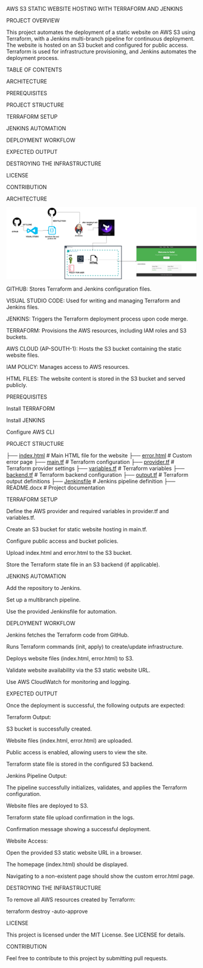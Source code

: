 AWS S3 STATIC WEBSITE HOSTING WITH TERRAFORM AND JENKINS

PROJECT OVERVIEW

This project automates the deployment of a static website on AWS S3 using Terraform, with a Jenkins multi-branch pipeline for continuous deployment. The website is hosted on an S3 bucket and configured for public access. Terraform is used for infrastructure provisioning, and Jenkins automates the deployment process.

TABLE OF CONTENTS

ARCHITECTURE

PREREQUISITES

PROJECT STRUCTURE

TERRAFORM SETUP

JENKINS AUTOMATION

DEPLOYMENT WORKFLOW

EXPECTED OUTPUT

DESTROYING THE INFRASTRUCTURE

LICENSE

CONTRIBUTION

ARCHITECTURE

![alt text](<terraform s3.drawio (1).png>)



GITHUB: Stores Terraform and Jenkins configuration files.

VISUAL STUDIO CODE: Used for writing and managing Terraform and Jenkins files.

JENKINS: Triggers the Terraform deployment process upon code merge.

TERRAFORM: Provisions the AWS resources, including IAM roles and S3 buckets.

AWS CLOUD (AP-SOUTH-1): Hosts the S3 bucket containing the static website files.

IAM POLICY: Manages access to AWS resources.

HTML FILES: The website content is stored in the S3 bucket and served publicly.

PREREQUISITES

Install TERRAFORM

Install JENKINS

Configure AWS CLI

PROJECT STRUCTURE

├── [index.html](index.html)           # Main HTML file for the website
├── [error.html](error.html)           # Custom error page
├── [main.tf](main.tf)              # Terraform configuration
├── [provider.tf](provider.tf)          # Terraform provider settings
├── [variables.tf](variables.tf)         # Terraform variables
├── [backend.tf](backend.tf)           # Terraform backend configuration
├── [output.tf](output.tf)            # Terraform output definitions
├── [Jenkinsfile](Jenkinsfile)          # Jenkins pipeline definition
├── README.docx          # Project documentation

TERRAFORM SETUP

Define the AWS provider and required variables in provider.tf and variables.tf.

Create an S3 bucket for static website hosting in main.tf.

Configure public access and bucket policies.

Upload index.html and error.html to the S3 bucket.

Store the Terraform state file in an S3 backend (if applicable).

JENKINS AUTOMATION

Add the repository to Jenkins.

Set up a multibranch pipeline.

Use the provided Jenkinsfile for automation.

DEPLOYMENT WORKFLOW

Jenkins fetches the Terraform code from GitHub.

Runs Terraform commands (init, apply) to create/update infrastructure.

Deploys website files (index.html, error.html) to S3.

Validate website availability via the S3 static website URL.

Use AWS CloudWatch for monitoring and logging.

EXPECTED OUTPUT

Once the deployment is successful, the following outputs are expected:

Terraform Output:

S3 bucket is successfully created.

Website files (index.html, error.html) are uploaded.

Public access is enabled, allowing users to view the site.

Terraform state file is stored in the configured S3 backend.

Jenkins Pipeline Output:

The pipeline successfully initializes, validates, and applies the Terraform configuration.

Website files are deployed to S3.

Terraform state file upload confirmation in the logs.

Confirmation message showing a successful deployment.

Website Access:

Open the provided S3 static website URL in a browser.

The homepage (index.html) should be displayed.

Navigating to a non-existent page should show the custom error.html page.

DESTROYING THE INFRASTRUCTURE

To remove all AWS resources created by Terraform:

terraform destroy -auto-approve

LICENSE

This project is licensed under the MIT License. See LICENSE for details.

CONTRIBUTION

Feel free to contribute to this project by submitting pull requests.

